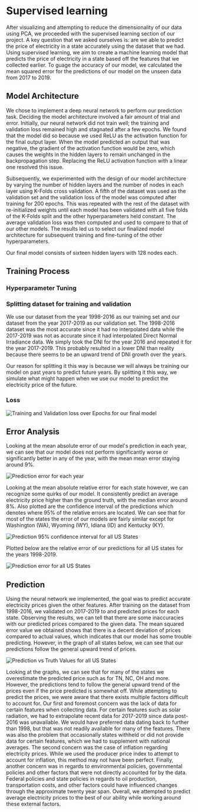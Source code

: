 # Supervised learning
After visualizing and attempting to reduce the dimensionality of our data using PCA, we proceeded with the supervised learning section of our project. A key question that we asked ourselves is: are we able to predict the price of electricity in a state accurately using the dataset that we had. Using supervised learning, we aim to create a machine learning model that predicts the price of electricity in a state based off the features that we collected earlier. To guage the accuracy of our model, we calculated the mean squared error for the predictions of our model on the unseen data from 2017 to 2019. 

## Model Architecture
We chose to implement a deep neural network to perform our prediction task. Deciding the model architecture involved a fair amount of trial and error. Initially, our neural network did not train well; the training and validation loss remained high and stagnated after a few epochs. We found that the model did so because we used ReLU as the activation function for the final output layer. When the model predicted an output that was negative, the gradient of the activation function would be zero, which causes the weights in the hidden layers to remain unchanged in the backpropagation step. Replacing the ReLU activation function with a linear one resolved this issue. 

Subsequently, we experimented with the design of our model architecture by varying the number of hidden layers and the number of nodes in each layer using K-Folds cross validation. A fifth of the dataset was used as the validation set and the validation loss of the model was computed after training for 200 epochs. This was repeated with the rest of the dataset with re-initialized weights until each model has been validated with all five folds of the K-Folds split and the other hyperparameters held constant. The average validation loss was then computed and used to compare to that of our other models. The results led us to select our finalized model architecture for subsequent training and fine-tuning of the other hyperparameters. 

Our final model consists of sixteen hidden layers with 128 nodes each. 

## Training Process
### Hyperparameter Tuning
### Splitting dataset for training and validation
We use our dataset from the year 1998-2016 as our training set and our dataset from the year 2017-2019 as our validation set. The 1998-2016 dataset was the most accurate since it had no interpolated data while the 2017-2019 was not as accurate since it had interpolated Direct Normal Irradiance data. We simply took the DNI for the year 2016 and repeated it for the year 2017-2019. This probably resulted in a lower DNI than reality because there seems to be an upward trend of DNI growth over the years.

Our reason for splitting it this way is because we will always be training our model on past years to predict future years. By splitting it this way, we simulate what might happen when we use our model to predict the electricity price of the future.

### Loss

![Training and Validation loss over Epochs for our final model](./images/model_3.98.svg)

## Error Analysis
Looking at the mean absolute error of our model's prediction in each year, we can see that our model does not perform significantly worse or significantly better in any of the year, with the mean mean error staying around 9%.

![Prediction error for each year](./images/supervised/year_error_visualization.svg)

Looking at the mean absolute relative error for each state however, we can recognize some quirks of our model. It consistently predict an average electricity price higher than the ground truth, with the median error around 8%. Also plotted are the confidence interval of the predictions which denotes where 95% of the relative errors are located. We can see that for most of the states the error of our models are fairly similar except for Washington (WA), Wyoming (WY), Idiana (ID) and Kentucky (KY).

![Prediction 95% confidence interval for all US States](./images/supervised/state_confidence_error_visualization.svg)

Plotted below are the relative error of our predictions for all US states for the years 1998-2019.

![Prediction error for all US States](./images/supervised/state_error_visualization.svg)

## Prediction
Using the neural network we implemented, the goal was to predict accurate electricity prices given the other features. After training on the dataset from 1998-2016, we validated on 2017-2019 to and predicted prices for each state. Observing the results, we can tell that there are some inaccuracies with our predicted prices compared to the given data. The mean squared error value we obtained shows that there is a decent deviation of prices compared to actual values, which indicates that our model has some trouble predicting. However, in the graph of all states below, we can see that our predictions follow the general upward trend of prices. 

![Prediction vs Truth Values for all US States](./images/supervised/state_prediction_visualization.svg)

Looking at the graphs, we can see that for many of the states we overestimate the predicted price such as for TN, NC, OH and more. However, the predictions tend to follow the general upward trend of the prices even if the price predicted is somewhat off. While attempting to predict the prices, we were aware that there exists multiple factors difficult to account for. Our first and foremost concern was the lack of data for certain features when collecting data. For certain features such as solar radiation, we had to extrapolate recent data for 2017-2019 since data post-2016 was unavailable. We would have preferred data dating back to further than 1998, but that was not readily available for many of the features. There was also the problem that occasionally states withheld or did not provide data for certain features, which we had to supplement with national averages. The second concern was the case of inflation regarding electricity prices. While we used the producer price index to attempt to account for inflation, this method may not have been perfect. Finally, another concern was in regards to environmental policies, governmental policies and other factors that were not directly accounted for by the data. Federal policies and state policies in regards to oil production, transportation costs, and other factors could have influenced changes through the approximate twenty year span. Overall, we attempted to predict average electricity prices to the best of our ability while working around these external factors. 

